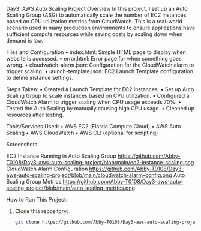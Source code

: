 Day3: AWS Auto Scaling Project
Overview
In this project, I set up an Auto Scaling Group (ASG) to automatically scale the number of EC2 instances based on CPU utilization metrics from CloudWatch. This is a real-world scenario used in many production environments to ensure applications have sufficient compute resources while saving costs by scaling down when demand is low.

Files and Configuration
•	index.html: Simple HTML page to display when website is accessed.
•	error.html: Error page for when something goes wrong.
•	cloudwatch-alarm.json: Configuration for the CloudWatch alarm to trigger scaling.
•	launch-template.json: EC2 Launch Template configuration to define instance settings.

Steps Taken:
•	Created a Launch Template for EC2 instances.
•	Set up Auto Scaling Group to scale instances based on CPU utilization.
•	Configured a CloudWatch Alarm to trigger scaling when CPU usage exceeds 70%.
•	Tested the Auto Scaling by manually causing high CPU usage.
•	Cleaned up resources after testing.

Tools/Services Used:
•	AWS EC2 (Elastic Compute Cloud)
•	AWS Auto Scaling
•	AWS CloudWatch
•	AWS CLI (optional for scripting)

Screenshots

EC2 Instance Running in Auto Scaling Group
https://github.com/Abby-T0108/Day3-aws-auto-scaling-project/blob/main/ec2-instance-scaling.png
CloudWatch Alarm Configuration
https://github.com/Abby-T0108/Day3-aws-auto-scaling-project/blob/main/cloudwatch-alarm-config.png
Auto Scaling Group Metrics
https://github.com/Abby-T0108/Day3-aws-auto-scaling-project/blob/main/auto-scaling-metrics.png

How to Run This Project:
1. Clone this repository:
   ```bash
   git clone https://github.com/Abby-T0108/Day3-aws-auto-scaling-project/new/main

